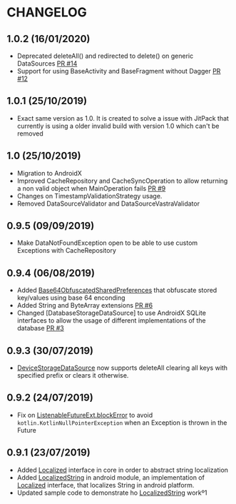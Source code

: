 # CHANGELOG

## 1.0.2 (16/01/2020)
-  Deprecated deleteAll() and redirected to delete() on generic DataSources [PR #14](https://github.com/mobilejazz/harmony-kotlin/pull/14)
- Support for using BaseActivity and BaseFragment without Dagger [PR #12](https://github.com/mobilejazz/harmony-kotlin/pull/12)

## 1.0.1 (25/10/2019)
- Exact same version as 1.0. It is created to solve a issue with JitPack
that currently is using a older invalid build with version 1.0 which 
can't be removed

## 1.0 (25/10/2019)
- Migration to AndroidX
- Improved CacheRepository and CacheSyncOperation to allow returning a
  non valid object when MainOperation fails
  [PR #9](https://github.com/mobilejazz/harmony-kotlin/pull/9)
- Changes on TimestampValidationStrategy usage.
- Removed DataSourceValidator and DataSourceVastraValidator

## 0.9.5 (09/09/2019)
- Make DataNotFoundException open to be able to use custom Exceptions with
CacheRepository

## 0.9.4 (06/08/2019)
- Added [Base64ObfuscatedSharedPreferences](/android/src/main/java/com/mobilejazz/harmony/kotlin/android/repository/datasource/srpreferences/Base64ObfuscatedPreferences.kt) that obfuscate stored key/values using base 64 enconding
- Added String and ByteArray extensions [PR #6](https://github.com/mobilejazz/harmony-kotlin/pull/6)
- Changed [DatabaseStorageDataSource] to use AndroidX SQLite interfaces to allow the usage of different implementations of the database [PR #3](https://github.com/mobilejazz/harmony-kotlin/pull/3)

## 0.9.3 (30/07/2019)
- [DeviceStorageDataSource](/core/src/main/java/com/mobilejazz/harmony/kotlin/android/repository/datasource/srpreferences/DeviceStorageDataSource.kt)
now supports deleteAll clearing all keys with specified prefix or
clears it otherwise.

## 0.9.2 (24/07/2019)
- Fix on [ListenableFutureExt.blockError](/core/src/main/java/com/mobilejazz/harmony/kotlin/core/threading/extensions/ListenableFutureExt.kt) to avoid `kotlin.KotlinNullPointerException` when an Exception is thrown in the Future

## 0.9.1 (23/07/2019)
- Added
  [Localized](/core/src/main/java/com/mobilejazz/harmony/kotlin/core/helpers/Localized.kt)
  interface in core in order to abstract string localization
- Added
  [LocalizedString](/android/src/main/java/com/mobilejazz/harmony/kotlin/android/helpers/LocalizedStrings.kt)
  in android module, an implementation of
  [Localized](/core/src/main/java/com/mobilejazz/harmony/kotlin/core/helpers/Localized.kt)
  interface, that localizes String in android platform.
- Updated sample code to demonstrate ho
  [LocalizedString](/android/src/main/java/com/mobilejazz/harmony/kotlin/android/helpers/LocalizedStrings.kt)
  workº1
